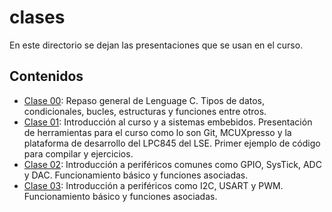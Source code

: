 # clases

En este directorio se dejan las presentaciones que se usan en el curso.

## Contenidos

- [Clase 00](clase_00/clase_00.pdf): Repaso general de Lenguage C. Tipos de datos, condicionales, bucles, estructuras y funciones entre otros.
- [Clase 01](clase_01/clase_01.pdf): Introducción al curso y a sistemas embebidos. Presentación de herramientas para el curso como lo son Git, MCUXpresso y la plataforma de desarrollo del LPC845 del LSE. Primer ejemplo de código para compilar y ejercicios.
- [Clase 02](clase_02/clase_02.pdf): Introducción a periféricos comunes como GPIO, SysTick, ADC y DAC. Funcionamiento básico y funciones asociadas.
- [Clase 03](clase_03/clase_03.pdf): Introducción a periféricos como I2C, USART y PWM. Funcionamiento básico y funciones asociadas.
